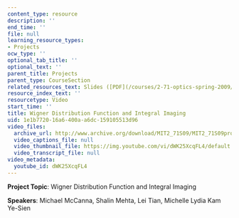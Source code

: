 ```yaml
---
content_type: resource
description: ''
end_time: ''
file: null
learning_resource_types:
- Projects
ocw_type: ''
optional_tab_title: ''
optional_text: ''
parent_title: Projects
parent_type: CourseSection
related_resources_text: Slides ([PDF](/courses/2-71-optics-spring-2009/resources/mit2_71s09_sw02))
resource_index_text: ''
resourcetype: Video
start_time: ''
title: Wigner Distribution Function and Integral Imaging
uid: 1e1b7720-16a6-400a-a6dc-159105513d96
video_files:
  archive_url: http://www.archive.org/download/MIT2_71S09/MIT2_71S09proj2_300k.mp4
  video_captions_file: null
  video_thumbnail_file: https://img.youtube.com/vi/dWK25XcqFL4/default.jpg
  video_transcript_file: null
video_metadata:
  youtube_id: dWK25XcqFL4
---
```


**Project Topic**: Wigner Distribution Function and Integral Imaging

**Speakers**: Michael McCanna, Shalin Mehta, Lei Tian, Michelle Lydia Kam Ye-Sien



